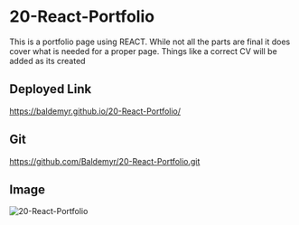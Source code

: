 # 20-React-Portfolio

This is a portfolio page using REACT.  While not all the parts are final it does cover what is needed for a proper page.  Things like a correct CV will be added as its created

## Deployed Link

https://baldemyr.github.io/20-React-Portfolio/

## Git

https://github.com/Baldemyr/20-React-Portfolio.git

## Image

![20-React-Portfolio](https://user-images.githubusercontent.com/46965040/181413926-7062b644-e021-4fa2-a0da-d867177d4bd1.jpg)
